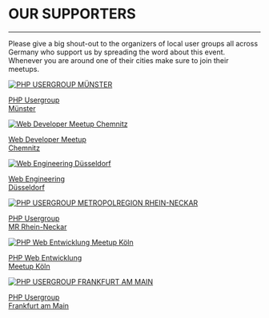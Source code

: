 # OUR SUPPORTERS

---

Please give a big shout-out to the organizers of local user groups all across Germany
who support us by spreading the word about this event. Whenever you are around one
of their cities make sure to join their meetups. 

<div class="row blockspace">
    <div class="col-xs-12 col-sm-6 col-md-4 col-lg-4">
        <a href="https://www.meetup.com/phpugms/" target="_blank" class="blockspace">
            <img src="@baseUrl@/assets/images/supporters/phpug-muenster.png" alt="PHP USERGROUP MÜNSTER" class="img-rounded img-responsive">
            <p class="text-center blockspace">
                PHP Usergroup<br>
                Münster
            </p>
        </a>
    </div>
    <div class="col-xs-12 col-sm-6 col-md-4 col-lg-4">
        <a href="https://www.meetup.com/de-DE/Web-Developer-Chemnitz/" target="_blank" class="blockspace">
            <img src="@baseUrl@/assets/images/supporters/web-dev-chemnitz.png" alt="Web Developer Meetup Chemnitz" class="img-rounded img-responsive">
            <p class="text-center blockspace">
                Web Developer Meetup<br>
                Chemnitz
            </p>
        </a>
    </div>
    <div class="col-xs-12 col-sm-6 col-md-4 col-lg-4">
        <a href="https://www.meetup.com/Web-Engineering-Duesseldorf/" target="_blank" class="blockspace">
            <img src="@baseUrl@/assets/images/supporters/web-eng-dus.png" alt="Web Engineering Düsseldorf" class="img-rounded img-responsive">
            <p class="text-center blockspace">
                Web Engineering<br>
                Düsseldorf
            </p>
        </a>
    </div>
    <div class="col-xs-12 col-sm-6 col-md-4 col-lg-4">
        <a href="https://www.meetup.com/PHPUG-Rhein-Neckar/" target="_blank" class="blockspace">
            <img src="@baseUrl@/assets/images/supporters/phpugmrn.png" alt="PHP USERGROUP METROPOLREGION RHEIN-NECKAR" class="img-rounded img-responsive">
            <p class="text-center blockspace">
                PHP Usergroup<br>
                MR Rhein-Neckar
            </p>
        </a>
    </div>
    <div class="col-xs-12 col-sm-6 col-md-4 col-lg-4">
        <a href="https://www.meetup.com/de-DE/PHP-Web-Entwicklung-Meetup-Koln/" target="_blank" class="blockspace">
            <img src="@baseUrl@/assets/images/supporters/php-web-meetup-cologne.png" alt="PHP Web Entwicklung Meetup Köln" class="img-rounded img-responsive">
            <p class="text-center blockspace">
                PHP Web Entwicklung<br>
                Meetup Köln
            </p>
        </a>
    </div>
    <div class="col-xs-12 col-sm-6 col-md-4 col-lg-4">
        <a href="http://www.phpugffm.de/" target="_blank" class="blockspace">
            <img src="@baseUrl@/assets/images/supporters/phpugffm.png" alt="PHP USERGROUP FRANKFURT AM MAIN" class="img-rounded img-responsive">
            <p class="text-center blockspace">
                PHP Usergroup<br>
                Frankfurt am Main
            </p>
        </a>
    </div>
</div>